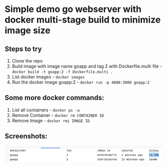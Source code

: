 # Simple demo go webserver with docker multi-stage build to minimize image size


## Steps to try
1. Clone the repo
2. Build image with image name goapp and tag 2 with Dockerfile.multi file - ```docker build -t goapp:2 -f Dockerfile.multi .```
3. List docker images - ```docker images```
4. Run the docker image goapp:2 - ```docker run -p 4000:3000 goapp:2```


## Some more docker commands:
1. List all containers - ```docker ps -a```
2. Remove Container - ```docker rm CONTAINER ID```
3. Remove Image - ```docker rmi IMAGE ID```

## Screenshots:
![img.png](img.png)